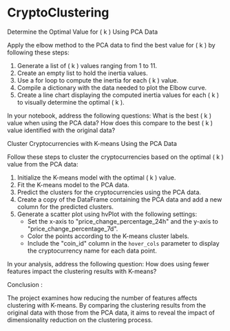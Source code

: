 # CryptoClustering


Determine the Optimal Value for \( k \) Using PCA Data

Apply the elbow method to the PCA data to find the best value for \( k \) by following these steps:

1. Generate a list of \( k \) values ranging from 1 to 11.
2. Create an empty list to hold the inertia values.
3. Use a for loop to compute the inertia for each \( k \) value.
4. Compile a dictionary with the data needed to plot the Elbow curve.
5. Create a line chart displaying the computed inertia values for each \( k \) to visually determine the optimal \( k \).

In your notebook, address the following questions: What is the best \( k \) value when using the PCA data? How does this compare to the best \( k \) value identified with the original data?

Cluster Cryptocurrencies with K-means Using the PCA Data

Follow these steps to cluster the cryptocurrencies based on the optimal \( k \) value from the PCA data:



1. Initialize the K-means model with the optimal \( k \) value.
2. Fit the K-means model to the PCA data.
3. Predict the clusters for the cryptocurrencies using the PCA data.
4. Create a copy of the DataFrame containing the PCA data and add a new column for the predicted clusters.
5. Generate a scatter plot using hvPlot with the following settings:
   - Set the x-axis to "price_change_percentage_24h" and the y-axis to "price_change_percentage_7d".
   - Color the points according to the K-means cluster labels.
   - Include the "coin_id" column in the `hover_cols` parameter to display the cryptocurrency name for each data point.

In your analysis, address the following question: How does using fewer features impact the clustering results with K-means?

Conclusion :

The project examines how reducing the number of features affects clustering with K-means. By comparing the clustering results from the original data with those from the PCA data, it aims to reveal the impact of dimensionality reduction on the clustering process.